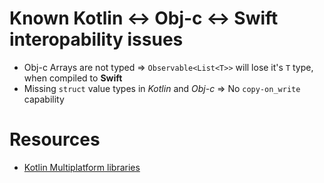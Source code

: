 # Known Kotlin <-> Obj-c <-> Swift interopability issues
* Obj-c Arrays are not typed => `Observable<List<T>>` will lose it's `T` type, when compiled to **Swift**
* Missing `struct` value types in *Kotlin* and *Obj-c* => No `copy-on_write` capability
# Resources
- [Kotlin Multiplatform libraries](https://github.com/AAkira/Kotlin-Multiplatform-Libraries)
